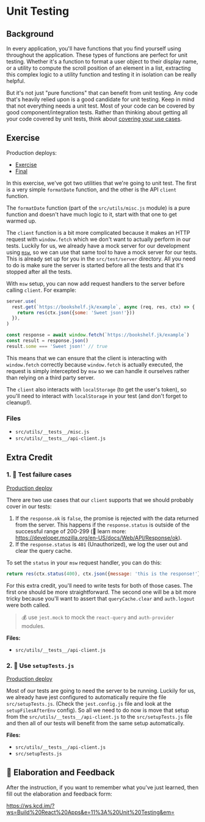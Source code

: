 # Unit Testing

## Background

In every application, you'll have functions that you find yourself using
throughout the application. These types of functions are perfect for unit
testing. Whether it's a function to format a user object to their display name,
or a utility to compute the scroll position of an element in a list, extracting
this complex logic to a utility function and testing it in isolation can be
really helpful.

But it's not just "pure functions" that can benefit from unit testing. Any code
that's heavily relied upon is a good candidate for unit testing. Keep in mind
that not everything needs a unit test. Most of your code can be covered by good
component/integration tests. Rather than thinking about getting all your code
covered by unit tests, think about
[covering your use cases](https://kentcdodds.com/blog/how-to-know-what-to-test).

## Exercise

Production deploys:

- [Exercise](https://exercises-11-unit-testing.bookshelf.lol/exercise)
- [Final](https://exercises-11-unit-testing.bookshelf.lol/)

In this exercise, we've got two utilities that we're going to unit test. The
first is a very simple `formatDate` function, and the other is the API `client`
function.

The `formatDate` function (part of the `src/utils/misc.js` module) is a pure
function and doesn't have much logic to it, start with that one to get warmed
up.

The `client` function is a bit more complicated because it makes an HTTP request
with `window.fetch` which we don't want to actually perform in our tests.
Luckily for us, we already have a mock server for our development using
[`msw`](https://github.com/mswjs/msw), so we can use that same tool to have a
mock server for our tests. This is already set up for you in the
`src/test/server` directory. All you need to do is make sure the server is
started before all the tests and that it's stopped after all the tests.

With `msw` setup, you can now add request handlers to the server before calling
`client`. For example:

```javascript
server.use(
  rest.get(`https://bookshelf.jk/example`, async (req, res, ctx) => {
    return res(ctx.json({some: 'Sweet json!'}))
  }),
)

const response = await window.fetch(`https://bookshelf.jk/example`)
const result = response.json()
result.some === 'Sweet json!' // true
```

This means that we can ensure that the client is interacting with `window.fetch`
correctly because `window.fetch` is actually executed, the request is simply
intercepted by `msw` so we can handle it ourselves rather than relying on a
third party server.

The `client` also interacts with `localStorage` (to get the user's token), so
you'll need to interact with `localStorage` in your test (and don't forget to
cleanup!).

### Files

- `src/utils/__tests__/misc.js`
- `src/utils/__tests__/api-client.js`

## Extra Credit

### 1. 💯 Test failure cases

[Production deploy](https://exercises-11-unit-testing.bookshelf.lol/extra-1)

There are two use cases that our `client` supports that we should probably cover
in our tests:

1. If the `response.ok` is `false`, the promise is rejected with the data
   returned from the server. This happens if the `response.status` is outside of
   the successful range of 200-299 (📜 learn more:
   https://developer.mozilla.org/en-US/docs/Web/API/Response/ok).
2. If the `response.status` is `401` (Unauthorized), we log the user out and
   clear the query cache.

To set the `status` in your `msw` request handler, you can do this:

```javascript
return res(ctx.status(400), ctx.json({message: 'this is the response!'}))
```

For this extra credit, you'll need to write tests for both of those cases. The
first one should be more straightforward. The second one will be a bit more
tricky because you'll want to assert that `queryCache.clear` and `auth.logout`
were both called.

> 💰 use `jest.mock` to mock the `react-query` and `auth-provider` modules.

**Files:**

- `src/utils/__tests__/api-client.js`

### 2. 💯 Use `setupTests.js`

[Production deploy](https://exercises-11-unit-testing.bookshelf.lol/extra-2)

Most of our tests are going to need the server to be running. Luckily for us, we
already have jest configured to automatically require the file
`src/setupTests.js`. (Check the `jest.config.js` file and look at the
`setupFilesAfterEnv` config). So all we need to do now is move that setup from
the `src/utils/__tests__/api-client.js` to the `src/setupTests.js` file and then
all of our tests will benefit from the same setup automatically.

**Files:**

- `src/utils/__tests__/api-client.js`
- `src/setupTests.js`

## 🦉 Elaboration and Feedback

After the instruction, if you want to remember what you've just learned, then
fill out the elaboration and feedback form:

https://ws.kcd.im/?ws=Build%20React%20Apps&e=11%3A%20Unit%20Testing&em=

